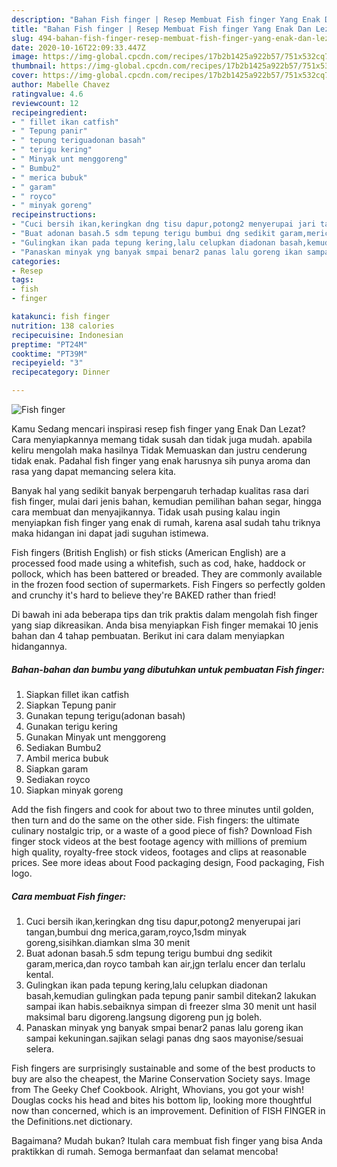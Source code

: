 ```yaml
---
description: "Bahan Fish finger | Resep Membuat Fish finger Yang Enak Dan Lezat"
title: "Bahan Fish finger | Resep Membuat Fish finger Yang Enak Dan Lezat"
slug: 494-bahan-fish-finger-resep-membuat-fish-finger-yang-enak-dan-lezat
date: 2020-10-16T22:09:33.447Z
image: https://img-global.cpcdn.com/recipes/17b2b1425a922b57/751x532cq70/fish-finger-foto-resep-utama.jpg
thumbnail: https://img-global.cpcdn.com/recipes/17b2b1425a922b57/751x532cq70/fish-finger-foto-resep-utama.jpg
cover: https://img-global.cpcdn.com/recipes/17b2b1425a922b57/751x532cq70/fish-finger-foto-resep-utama.jpg
author: Mabelle Chavez
ratingvalue: 4.6
reviewcount: 12
recipeingredient:
- " fillet ikan catfish"
- " Tepung panir"
- " tepung teriguadonan basah"
- " terigu kering"
- " Minyak unt menggoreng"
- " Bumbu2"
- " merica bubuk"
- " garam"
- " royco"
- " minyak goreng"
recipeinstructions:
- "Cuci bersih ikan,keringkan dng tisu dapur,potong2 menyerupai jari tangan,bumbui dng merica,garam,royco,1sdm minyak goreng,sisihkan.diamkan slma 30 menit"
- "Buat adonan basah.5 sdm tepung terigu bumbui dng sedikit garam,merica,dan royco tambah kan air,jgn terlalu encer dan terlalu kental."
- "Gulingkan ikan pada tepung kering,lalu celupkan diadonan basah,kemudian gulingkan pada tepung panir sambil ditekan2 lakukan sampai ikan habis.sebaiknya simpan di freezer slma 30 menit unt hasil maksimal baru digoreng.langsung digoreng pun jg boleh."
- "Panaskan minyak yng banyak smpai benar2 panas lalu goreng ikan sampai kekuningan.sajikan selagi panas dng saos mayonise/sesuai selera."
categories:
- Resep
tags:
- fish
- finger

katakunci: fish finger 
nutrition: 138 calories
recipecuisine: Indonesian
preptime: "PT24M"
cooktime: "PT39M"
recipeyield: "3"
recipecategory: Dinner

---
```



![Fish finger](https://img-global.cpcdn.com/recipes/17b2b1425a922b57/751x532cq70/fish-finger-foto-resep-utama.jpg)

Kamu Sedang mencari inspirasi resep fish finger yang Enak Dan Lezat? Cara menyiapkannya memang tidak susah dan tidak juga mudah. apabila keliru mengolah maka hasilnya Tidak Memuaskan dan justru cenderung tidak enak. Padahal fish finger yang enak harusnya sih punya aroma dan rasa yang dapat memancing selera kita.

Banyak hal yang sedikit banyak berpengaruh terhadap kualitas rasa dari fish finger, mulai dari jenis bahan, kemudian pemilihan bahan segar, hingga cara membuat dan menyajikannya. Tidak usah pusing kalau ingin menyiapkan fish finger yang enak di rumah, karena asal sudah tahu triknya maka hidangan ini dapat jadi suguhan istimewa.

Fish fingers (British English) or fish sticks (American English) are a processed food made using a whitefish, such as cod, hake, haddock or pollock, which has been battered or breaded. They are commonly available in the frozen food section of supermarkets. Fish Fingers so perfectly golden and crunchy it&#39;s hard to believe they&#39;re BAKED rather than fried!


Di bawah ini ada beberapa tips dan trik praktis dalam mengolah fish finger yang siap dikreasikan. Anda bisa menyiapkan Fish finger memakai 10 jenis bahan dan 4 tahap pembuatan. Berikut ini cara dalam menyiapkan hidangannya.

<!--inarticleads1-->

##### Bahan-bahan dan bumbu yang dibutuhkan untuk pembuatan Fish finger:

1. Siapkan  fillet ikan catfish
1. Siapkan  Tepung panir
1. Gunakan  tepung terigu(adonan basah)
1. Gunakan  terigu kering
1. Gunakan  Minyak unt menggoreng
1. Sediakan  Bumbu2
1. Ambil  merica bubuk
1. Siapkan  garam
1. Sediakan  royco
1. Siapkan  minyak goreng


Add the fish fingers and cook for about two to three minutes until golden, then turn and do the same on the other side. Fish fingers: the ultimate culinary nostalgic trip, or a waste of a good piece of fish? Download Fish finger stock videos at the best footage agency with millions of premium high quality, royalty-free stock videos, footages and clips at reasonable prices. See more ideas about Food packaging design, Food packaging, Fish logo. 

<!--inarticleads2-->

##### Cara membuat Fish finger:

1. Cuci bersih ikan,keringkan dng tisu dapur,potong2 menyerupai jari tangan,bumbui dng merica,garam,royco,1sdm minyak goreng,sisihkan.diamkan slma 30 menit
1. Buat adonan basah.5 sdm tepung terigu bumbui dng sedikit garam,merica,dan royco tambah kan air,jgn terlalu encer dan terlalu kental.
1. Gulingkan ikan pada tepung kering,lalu celupkan diadonan basah,kemudian gulingkan pada tepung panir sambil ditekan2 lakukan sampai ikan habis.sebaiknya simpan di freezer slma 30 menit unt hasil maksimal baru digoreng.langsung digoreng pun jg boleh.
1. Panaskan minyak yng banyak smpai benar2 panas lalu goreng ikan sampai kekuningan.sajikan selagi panas dng saos mayonise/sesuai selera.


Fish fingers are surprisingly sustainable and some of the best products to buy are also the cheapest, the Marine Conservation Society says. Image from The Geeky Chef Cookbook. Alright, Whovians, you got your wish! Douglas cocks his head and bites his bottom lip, looking more thoughtful now than concerned, which is an improvement. Definition of FISH FINGER in the Definitions.net dictionary. 

Bagaimana? Mudah bukan? Itulah cara membuat fish finger yang bisa Anda praktikkan di rumah. Semoga bermanfaat dan selamat mencoba!
